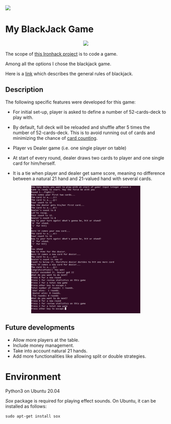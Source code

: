  <div style=><img src="https://camo.githubusercontent.com/52d2ff8778b60261533a7dba8dd989c6893a519b/68747470733a2f2f692e696d6775722e636f6d2f315167724e4e772e706e67"/></div>

# My BlackJack Game

 <div style="text-align:center"><img src="https://www.yebocasino.co.za/wp-content/themes/yebo/img/pages/yeb-blackjackbanner.png" height="150"/></div>


The scope of [this Ironhack project](https://github.com/sgonzalainen/datamad1020-rev/tree/master/module-1/mini-project) is to code a game.

Among all the options I chose the blackjack game.

Here is a [link](https://en.wikipedia.org/wiki/Blackjack) which describes the general rules of blackjack.

## Description
The following specific features were developed for this game:

* For initial set-up, player is asked to define a number of 52-cards-deck to play with.

* By default, full deck will be reloaded and shuffle after 5 times the number of 52-cards-deck. This is to avoid running out of cards and minimizing the chance of [card counting](https://en.wikipedia.org/wiki/Card_counting).

* Player vs Dealer game (i.e. one single player on table)

* At start of every round, dealer draws two cards to player and one single card for him/herself.

* It is a tie when player and dealer get same score, meaning no difference between a natural 21 hand and 21-valued hand with several cards. 

 <div style="text-align:center"><img src="pictures/screenshot1.png" height="400" alt="Screenshot"/></div>

 
 ## Future developments
 * Allow more players at the table.
 * Include money management.
 * Take into account natural 21 hands.
 * Add more functionalities like allowing split or double strategies.


 # Environment
 Python3 on Ubuntu 20.04
 
 *Sox* package is required for playing effect sounds.
 On Ubuntu, it can be installed as follows:

 ```git
sudo apt-get install sox
```
